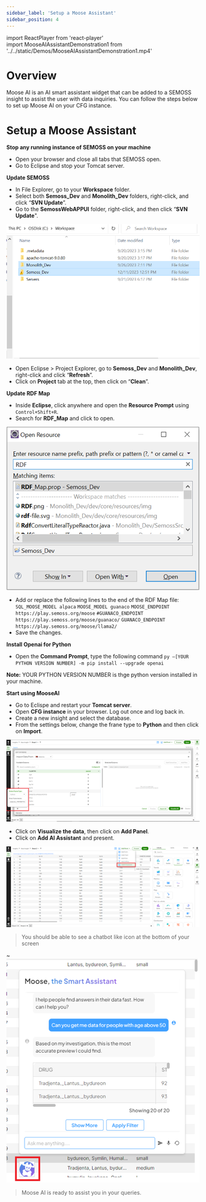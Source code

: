 ```yaml
---
sidebar_label: 'Setup a Moose Assistant'
sidebar_position: 4
---
```


import ReactPlayer from 'react-player'  
import MooseAIAssistantDemonstration1 from '../../static/Demos/MooseAIAssistantDemonstration1.mp4'

# Overview
Moose AI is an AI smart assistant widget that can be added to a SEMOSS insight to assist the user with data inquiries. You can follow the steps below to set up Moose AI on your CFG instance. 

<ReactPlayer controls url={MooseAIAssistantDemonstration1}/>

# Setup a Moose Assistant

**Stop any running instance of SEMOSS on your machine**
- Open your browser and close all tabs that SEMOSS open.
- Go to Eclipse and stop your Tomcat server.

**Update SEMOSS**
- In File Explorer, go to your **Workspace** folder.
- Select both **Semoss_Dev** and **Monolith_Dev** folders, right-click, and click “**SVN Update**”.
- Go to the **SemossWebAPPUI** folder, right-click, and then click “**SVN Update**".

![SVNUpdate](../../static/img/MooseAI/SVNUpdate.png)

- Open Eclipse > Project Explorer, go to **Semoss_Dev** and **Monolith_Dev**, right-click and click “**Refresh**”.
- Click on **Project** tab at the top, then click on “**Clean**”.  

**Update RDF Map**
- Inside **Eclipse**, click anywhere and open the **Resource Prompt** using `Control+Shift+R`.
- Search for **RDF_Map** and click to open.

![RDF Map](../../static/img/MooseAI/RDFMap.png)

- Add or replace the following lines to the end of the RDF Map file:
    `SQL_MOOSE_MODEL alpaca`
    `MOOSE_MODEL guanaco`
    `MOOSE_ENDPOINT https://play.semoss.org/moose`
    `#GUANACO_ENDPOINT https://play.semoss.org/moose/guanaco/`
    `GUANACO_ENDPOINT https://play.semoss.org/moose/llama2/`
- Save the changes.

**Install Openai for Python**
- Open the **Command Prompt**, type the following command
`py –[YOUR PYTHON VERSION NUMBER] -m pip install --upgrade openai`

**Note:** YOUR PYTHON VERSION NUMBER is thge python version installed in your machine.

**Start using MooseAI**
- Go to Eclispe and restart your **Tomcat server**.
- Open **CFG instance** in your browser. Log out once and log back in.
- Create a new insight and select the database.
- From the settings below, change the frane type to **Python** and then click on **Import**.

![Python Frame](../../static/img/MooseAI/PythonFrame.png)

- Click on **Visualize the data**, then click on **Add Panel**.
- Click on **Add AI Assistant** and present.

![Add Assistant](../../static/img/MooseAI/AddAssistant.png)
> You should be able to see a chatbot like icon at the bottom of your screen

~![MooseAI Ready](../../static/img/MooseAI/MooseAI.png)
> Moose AI is ready to assist you in your queries.
